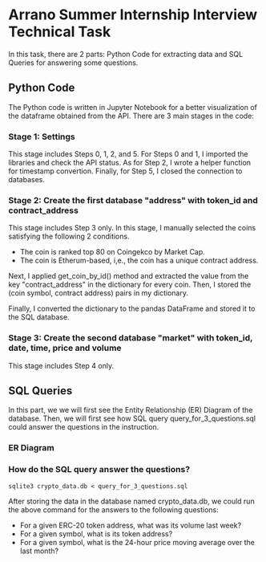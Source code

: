 # Arrano Summer Internship Interview Technical Task

In this task, there are 2 parts: Python Code for extracting data and SQL Queries for answering some questions.

## Python Code

The Python code is written in Jupyter Notebook for a better visualization of the dataframe obtained from the API. There are 3 main stages in the code:

### Stage 1: Settings

This stage includes Steps 0, 1, 2, and 5. For Steps 0 and 1, I imported the libraries and check the API status. As for Step 2, I wrote a helper function for timestamp convertion. Finally, for Step 5, I closed the connection to databases.

### Stage 2: Create the first database "address" with token_id and contract_address

This stage includes Step 3 only. In this stage, I manually selected the coins satisfying the following 2 conditions.

- The coin is ranked top 80 on Coingekco by Market Cap.
- The coin is Etherum-based, i,e., the coin has a unique contract address.

Next, I applied get_coin_by_id() method and extracted the value from the key "contract_address" in the dictionary for every coin. Then, I stored the (coin symbol, contract address) pairs in my dictionary.

Finally, I converted the dictionary to the pandas DataFrame and stored it to the SQL database.

### Stage 3: Create the second database "market" with token_id, date, time, price and volume

This stage includes Step 4 only.

## SQL Queries

In this part, we we will first see the Entity Relationship (ER) Diagram of the database. Then, we will first see how SQL query query_for_3_questions.sql could answer the questions in the instruction.

### ER Diagram


### How do the SQL query answer the questions?
```
sqlite3 crypto_data.db < query_for_3_questions.sql
```

After storing the data in the database named crypto_data.db, we could run the above command for the answers to the following questions:

- For a given ERC-20 token address, what was its volume last week?
- For a given symbol, what is its token address?
- For a given symbol, what is the 24-hour price moving average over the last month?

